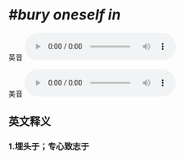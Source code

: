 # ***\#bury oneself in*** 
英音
<audio src="./media/bury oneself in1_AAC.aac" controls="controls"></audio>

美音
<audio src="./media/Bury oneself in2_AAC.aac" controls="controls"></audio>



  

英文释义
---
### 1.**埋头于；专心致志于**  


